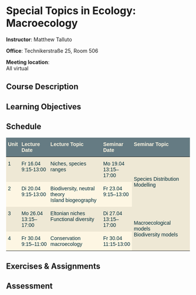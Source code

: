 # Special Topics in Ecology: Macroecology
**Instructor**: Matthew Talluto

**Office**: Technikerstraße 25, Room 506

**Meeting location**:  
All virtual 

## Course Description

## Learning Objectives

## Schedule

<style type="text/css">
.tg  {border-collapse:collapse;border-color:#93a1a1;border-spacing:0;}
.tg td{background-color:#fdf6e3;border-bottom-width:1px;border-color:#93a1a1;border-style:solid;border-top-width:1px;
  border-width:0px;color:#002b36;font-family:Arial, sans-serif;font-size:14px;overflow:hidden;padding:10px 5px;
  word-break:normal;}
.tg th{background-color:#657b83;border-bottom-width:1px;border-color:#93a1a1;border-style:solid;border-top-width:1px;
  border-width:0px;color:#fdf6e3;font-family:Arial, sans-serif;font-size:14px;font-weight:normal;overflow:hidden;
  padding:10px 5px;word-break:normal;}
.tg .tg-2bhk{background-color:#eee8d5;border-color:inherit;text-align:left;vertical-align:top}
.tg .tg-isc8{background-color:#eee8d5;border-color:inherit;text-align:left;vertical-align:middle}
.tg .tg-fymr{border-color:inherit;font-weight:bold;text-align:left;vertical-align:top}
.tg .tg-0pky{border-color:inherit;text-align:left;vertical-align:top}
</style>
<table class="tg">
<thead>
  <tr>
    <th class="tg-fymr">Unit</th>
    <th class="tg-fymr">Lecture Date</th>
    <th class="tg-fymr">Lecture Topic</th>
    <th class="tg-fymr">Seminar Date</th>
    <th class="tg-fymr">Seminar Topic</th>
  </tr>
</thead>
<tbody>
  <tr>
    <td class="tg-2bhk">1</td>
    <td class="tg-2bhk">Fr 16.04<br>9:15-13:00</td>
    <td class="tg-2bhk">Niches, species ranges</td>
    <td class="tg-2bhk">Mo 19.04<br>13:15–17:00</td>
    <td class="tg-isc8" rowspan="2">Species Distribution Modelling</td>
  </tr>
  <tr>
    <td class="tg-0pky">2</td>
    <td class="tg-0pky">Di 20.04<br>9:15-13:00</td>
    <td class="tg-0pky">Biodiversity, neutral theory<br>Island biogeography</td>
    <td class="tg-0pky">Fr 23.04<br>9:15–13:00</td>
  </tr>
  <tr>
    <td class="tg-2bhk">3</td>
    <td class="tg-2bhk">Mo 26.04<br>13:15–17:00</td>
    <td class="tg-2bhk">Eltonian niches<br>Functional diversity</td>
    <td class="tg-2bhk">Di 27.04<br>13:15–17:00</td>
    <td class="tg-isc8" rowspan="2">Macroecological models<br>Biodiversity models</td>
  </tr>
  <tr>
    <td class="tg-0pky">4</td>
    <td class="tg-0pky">Fr 30.04<br>9:15–11:00</td>
    <td class="tg-0pky">Conservation macroecology</td>
    <td class="tg-0pky">Fr 30.04<br>11:15-13:00</td>
  </tr>
</tbody>
</table>        

## Exercises & Assignments

## Assessment